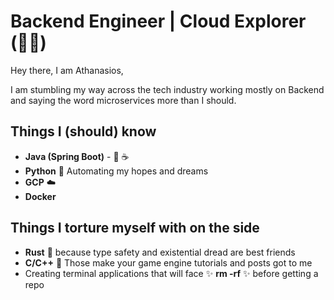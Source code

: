# Backend Engineer | Cloud Explorer (😶‍🌫️) 

Hey there, I am Athanasios, 

I am stumbling my way across the tech industry working mostly on Backend and saying the word microservices more than I should.

## Things I (should) know

- **Java (Spring Boot)** - 🫘 ☕
- **Python** 🐍 Automating my hopes and dreams
- **GCP** ☁️ 
- **Docker**

## Things I torture myself with on the side

- **Rust** 🦀 because type safety and existential dread are best friends
- **C/C++** 🏫 Those make your game engine tutorials and posts got to me
- Creating terminal applications that will face ✨ **rm -rf** ✨ before getting a repo

 
